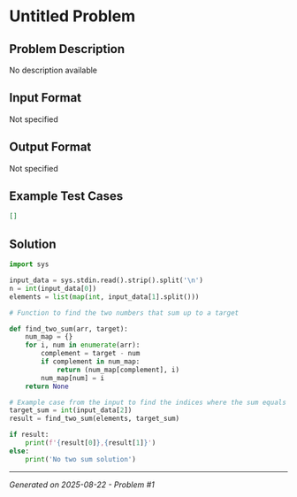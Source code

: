 # Untitled Problem

## Problem Description
No description available

## Input Format
Not specified

## Output Format
Not specified

## Example Test Cases
```json
[]
```

## Solution
```python
import sys

input_data = sys.stdin.read().strip().split('\n')
n = int(input_data[0])
elements = list(map(int, input_data[1].split()))

# Function to find the two numbers that sum up to a target

def find_two_sum(arr, target):
    num_map = {}
    for i, num in enumerate(arr):
        complement = target - num
        if complement in num_map:
            return (num_map[complement], i)
        num_map[num] = i
    return None

# Example case from the input to find the indices where the sum equals to a defined target (could be any number)
target_sum = int(input_data[2])
result = find_two_sum(elements, target_sum)

if result:
    print(f'{result[0]},{result[1]}')
else:
    print('No two sum solution')
```

---
*Generated on 2025-08-22 - Problem #1*